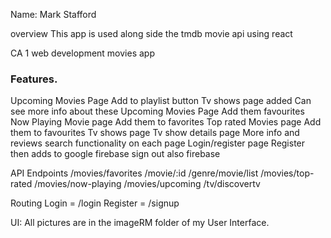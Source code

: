 
Name: Mark Stafford

overview
This app is used along side the tmdb movie api using react

CA 1 web development movies app

### Features. 
 Upcoming Movies Page
 Add to playlist button
 Tv shows page added
 Can see more info about these
 Upcoming Movies Page
 Add them favourites
 Now Playing Movie page 
 Add them to favorites
 Top rated Movies page
 Add them to favourites
 Tv shows page
 Tv show details page
 More info and reviews 
 search functionality on each page
 Login/register page
 Register then adds to google firebase
 sign out also
 firebase
 

API Endpoints
/movies/favorites
/movie/:id
/genre/movie/list
/movies/top-rated
/movies/now-playing
/movies/upcoming
/tv/discovertv

Routing
Login = /login
Register = /signup

UI:
All pictures are in the imageRM folder of my User Interface.






